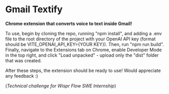 # Gmail Textify

**Chrome extension that converts voice to text inside Gmail!**

To use, begin by cloning the repo, running "npm install", and adding a .env file to the root directory of the project with your OpenAI API key (format should be VITE_OPENAI_API_KEY={YOUR KEY}). Then, run "npm run build". Finally, navigate to the Extensions tab on Chrome, enable Developer Mode in the top right, and click "Load unpacked" - upload only the "dist" folder that was created.

After these steps, the extension should be ready to use! Would appreciate any feedback :)

(*Technical challenge for Wispr Flow SWE Internship*)
